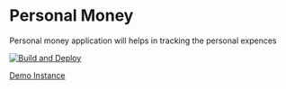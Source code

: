 # Personal Money
Personal money application will helps in tracking the personal expences


[![Build and Deploy](https://github.com/personalmoney/app/actions/workflows/pipeline.yml/badge.svg)](https://github.com/personalmoney/app/actions/workflows/pipeline.yml)

[Demo Instance](https://stage.personalmoney.bhagavan.tech)
